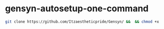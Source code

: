 # gensyn-autosetup-one-command
```bash 
git clone https://github.com/Itzaestheticpride/Gensyn/ &&  && chmod +x gensyn.sh && sudo bash "./gensyn.sh
```
